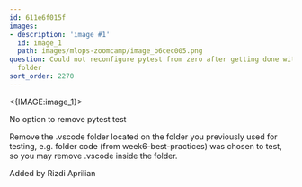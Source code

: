 ```yaml
---
id: 611e6f015f
images:
- description: 'image #1'
  id: image_1
  path: images/mlops-zoomcamp/image_b6cec005.png
question: Could not reconfigure pytest from zero after getting done with previous
  folder
sort_order: 2270
---
```


<{IMAGE:image_1}>

No option to remove pytest test

Remove the .vscode folder located on the folder you previously used for testing, e.g. folder code (from week6-best-practices) was chosen to test, so you may remove .vscode inside the folder.

Added by Rizdi Aprilian

